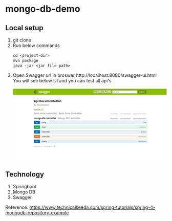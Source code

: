 # mongo-db-demo

## Local setup
1. git clone
2. Run below commands <br />
   ```
   cd <project-dir>
   mvn package 
   java -jar <jar file path> 
   ```
3. Open Swagger url in broswer
   http://localhost:8080/swagger-ui.html <br />
   You will see below UI and you can test all api's <br /><br />
![Optional Text](doc/swagger.PNG)

## Technology
1. Springboot
2. Mongo DB
3. Swagger

Reference: https://www.technicalkeeda.com/spring-tutorials/spring-4-mongodb-repository-example
